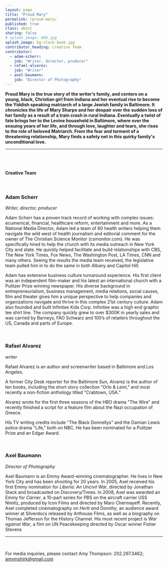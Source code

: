 ```yaml
---
layout: page
title: "Proud Mary"
permalink: /proud-mary/
published: true
class: about
sharing: false
# splash_image: 86H.jpg
splash_image: bg-clock-book.jpg
contributor_heading: Creative Team
contributor: 
  - adam-scherr:
    job: "Writer, director, producer"
  - rafael-alvarez:
    job: "Writer"
  - axel-baumann:
    job: "Director of Photography"
---
```

**Proud Mary is the true story of the writer’s family, and centers on a young, black, Christian girl from Indiana and her eventual rise to become the Yiddish speaking matriarch of a large Jewish family in Baltimore. It chronicles the life of Mary Sharpe and her despair over the sudden loss of her family as a result of a train crash in rural Indiana. Eventually a twist of fate brings her to the Levine household in Baltimore, where over the ensuing years of her life, and through love, laughter and tears, she rises to the role of beloved Matriarch. From the fear and torment of a threatening relationship, Mary finds a safety net in this quirky family's unconditional love.**

---

<br /><br />

#### Creative Team

<br />

### Adam Scherr

*Writer, director, producer*

Adam Scherr has a proven track record of working with complex issues: ecumenical, financial, healthcare reform, entertainment and more. As a National Media Director, Adam led a team of 60 health writers helping them navigate the wild west of health journalism and editorial comment for the owner of The Christian Science Monitor (csmonitor.com). He was specifically hired to help the church with its media outreach in New York City and state. He quickly helped facilitate and build relationships with CBS, The New York Times, Fox News, The Washington Post, LA Times, CNN and many others. Seeing the results the media team received, the legislative team pulled him in to do the same in both Albany and Capitol Hill.

Adam has extensive business culture turnaround experience. His first client was an independent film-maker and his latest an international church with a Pulitzer Prize winning newspaper. His diverse background in entrepreneurialism, business management, media relations, social causes, film and theater gives him a unique perspective to help companies and organizations navigate and thrive in this complex 21st century culture. Adam also founded and built Infinitee Kids Corp. Infinitee was a high end graphic tee shirt line. The company quickly grew to over $300K in yearly sales and was carried by Barneys, FAO Schwarz and 100’s of retailers throughout the US, Canada and parts of Europe.

<br />


### Rafael Alvarez

*writer*

Rafael Alvarez is an author and screenwriter based in Baltimore and Los Angeles.

A former City Desk reporter for the Baltimore Sun, Alvarez is the author of ten books, including the short story collection "Orlo & Leini," and most recently a non-fiction anthology titled "Crabtown, USA."

Alvarez wrote for the first three seasons of the HBO drama "The Wire" and recently finished a script for a feature film about the Nazi occupation of Greece.

His TV writing credits include "The Black Donnellys" and the Damian Lewis police drama "Life," both on NBC. He has been nominated for a Pulitzer Prize and an Edgar Award.

<br />

### Axel Baumann

*Director of Photography*

Axel Baumann is an Emmy Award-winning cinematographer. He lives in New York City and has been shooting for 20 years. In 2005, Axel received his first Emmy nomination for *Liberia: An Uncivil War*, directed by Jonathan Stack and broadcasted on Discovery/Times. In 2008, Axel was awarded an Emmy for *Carrier*, a 10-part series for PBS on the aircraft carrier USS Nimitz, produced by Icon Films and directed by Maro Chermayeff. Recently, Axel completed cinematography on *Herb and Dorothy*, an audience award winner at Silverdocs released by Arthouse Films, as well as a biography on Thomas Jefferson for the History Channel. His most recent project is *War against War*, a film on UN Peacekeeping directed by Oscar winner Fisher Stevens

---

<br />

For media inquiries, please contact Amy Thompson: 202.297.3462; <amymshirk@gmail.com>
